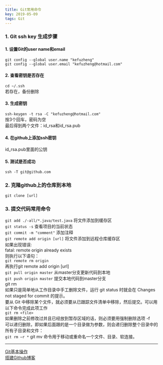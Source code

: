 ```yaml
---
title: Git常用命令
key: 2019-05-09
tags: Git
---
```


### 1. Git ssh key 生成步骤
#### 1. 设置Git的user name和email
`git config --global user.name "kefuzheng" `  
`git config --global user.email "kefuzheng@hotmail.com" `  
#### 2. 查看密钥是否存在
`cd ~/.ssh`  
若存在，备份删除
#### 3. 生成密钥
`ssh-keygen -t rsa -C "kefuzheng@hotmail.com"`  
按3个回车，密码为空  
最后得到两个文件：id_rsa和id_rsa.pub
#### 4. 在github上添加ssh密钥
id_rsa.pub里面的公钥
#### 5. 测试是否成功
`ssh -T git@github.com`

### 2. 克隆github上的仓库到本地
`git clone [url]`

### 3. 提交代码常用命令
`git add ./-all/*.java/test.java` 将文件添加到缓存区  
`git status -s` 查看项目的当前状态  
`git commit -m "comment"` 添加注释  
`git remote add origin [url]` 将文件添加到远程仓库缓存区  
如果出现错误:  
fatal: remote origin already exists  
则执行以下语句：  
`git remote rm origin`  
再执行git remote add origin [url]  
`git pull origin master`  从master分支更新代码到本地  
`git push origin master`  提交本地代码到master分支  
git rm  
如果只是简单地从工作目录中手工删除文件，运行 git status 时就会在 Changes not staged for commit 的提示。  
要从 Git 中移除某个文件，就必须要从已跟踪文件清单中移除，然后提交。可以用以下命令完成此项工作  
`git rm <file>`  
如果删除之前修改过并且已经放到暂存区域的话，则必须要用强制删除选项 -f  
可以递归删除，即如果后面跟的是一个目录做为参数，则会递归删除整个目录中的所有子目录和文件：  
`git rm –r *` 
git mv 命令用于移动或重命名一个文件、目录、软连接。

----

[Git基本操作](http://www.runoob.com/git/git-basic-operations.html)  
[搭建Github博客](https://blog.csdn.net/u012168038/article/details/77715439)
